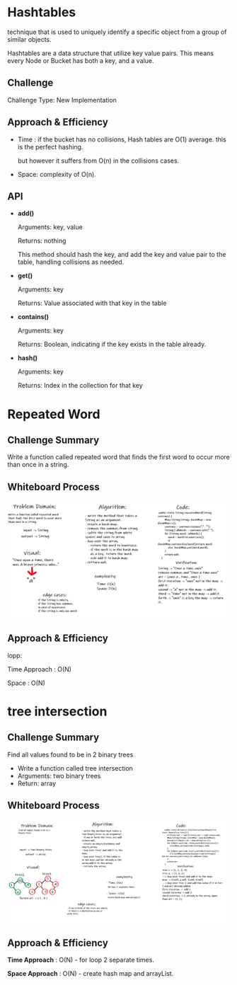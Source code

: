 # Hashtables

technique that is used to uniquely identify a specific object from a group of similar objects.

Hashtables are a data structure that utilize key value pairs. This means every Node or Bucket has both a key, and a value.

## Challenge

Challenge Type: New Implementation

## Approach & Efficiency

- Time : if the bucket has no collisions, Hash tables are O(1) average. this is the perfect hashing.

  but however it suffers from O(n) in the collisions cases.

- Space: complexity of O(n).

## API

- **add()**

  Arguments: key, value

  Returns: nothing

  This method should hash the key, and add the key and value pair to the table, handling collisions as needed.

- **get()**

  Arguments: key

  Returns: Value associated with that key in the table

- **contains()**

  Arguments: key

  Returns: Boolean, indicating if the key exists in the table already.

- **hash()**

  Arguments: key

  Returns: Index in the collection for that key

# Repeated Word

## Challenge Summary

Write a function called repeated word that finds the first word to occur more than once in a string.

## Whiteboard Process

![repeated-word](./CC31.png)

## Approach & Efficiency

lopp:

Time Approach : O(N)

Space : O(N)




# tree intersection

## Challenge Summary

Find all values found to be in 2 binary trees

- Write a function called tree intersection
- Arguments: two binary trees
- Return: array

## Whiteboard Process

![repeated-word](./tree-intersection.png)

## Approach & Efficiency

**Time Approach** : O(N) - for loop 2 separate times.

**Space Approach** : O(N) - create hash map and arrayList.
